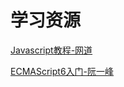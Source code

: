# 学习资源

[Javascript教程-网道](https://wangdoc.com/javascript/)

[ECMAScript6入门-阮一峰](https://es6.ruanyifeng.com)

